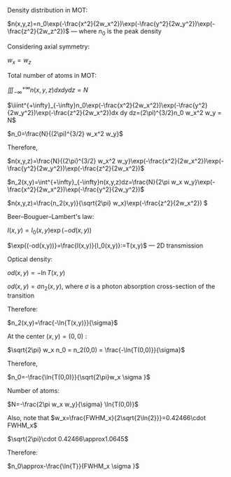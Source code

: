 Density distribution in MOT: 

$n(x,y,z)=n_0\exp(-\frac{x^2}{2w_x^2})\exp(-\frac{y^2}{2w_y^2})\exp(-\frac{z^2}{2w_z^2})$ — where $n_0$ is the peak density

Considering axial symmetry:

$w_x = w_z$

Total number of atoms in MOT:

$\iiint^{+\infty}_{-\infty}n(x,y,z)dx dy dz=N$

$\iiint^{+\infty}_{-\infty}n_0\exp(-\frac{x^2}{2w_x^2})\exp(-\frac{y^2}{2w_y^2})\exp(-\frac{z^2}{2w_x^2})dx dy dz=(2\pi)^{3/2}n_0 w_x^2 w_y = N$

$n_0=\frac{N}{(2\pi)^{3/2} w_x^2 w_y}$

Therefore,

$n(x,y,z)=\frac{N}{(2\pi)^{3/2} w_x^2 w_y}\exp(-\frac{x^2}{2w_x^2})\exp(-\frac{y^2}{2w_y^2})\exp(-\frac{z^2}{2w_x^2})$

$n_2(x,y)=\int^{+\infty}_{-\infty}n(x,y,z)dz=\frac{N}{2\pi w_x w_y}\exp(-\frac{x^2}{2w_x^2})\exp(-\frac{y^2}{2w_y^2})$

$n(x,y,z)=\frac{n_2(x,y)}{\sqrt{2\pi} w_x}\exp(-\frac{z^2}{2w_x^2}) $

Beer–Bouguer–Lambert's law:

$I(x,y)=I_0(x,y)\exp{(-od(x,y))}$

$\exp{(-od(x,y))}=\frac{I(x,y)}{I_0(x,y)}:=T(x,y)$ — 2D transmission

Optical density:

$od(x,y)=-\ln{T(x,y)}$

$od(x,y)=\sigma n_2(x,y)$, where $\sigma$ is a photon absorption cross-section of the transition

Therefore:

$n_2(x,y)=\frac{-\ln{T(x,y)}}{\sigma}$

At the center $(x,y)=(0,0)$ :

$\sqrt{2\pi} w_x n_0 = n_2(0,0) = \frac{-\ln{T(0,0)}}{\sigma}$


Therefore,

$n_0=-\frac{\ln{T(0,0)}}{\sqrt{2\pi}w_x \sigma }$

Number of atoms:

$N=-\frac{2\pi w_x w_y}{\sigma} \ln{T(0,0)}$

Also, note that $w_x=\frac{FWHM_x}{2\sqrt{2\ln{2}}}=0.42466\cdot FWHM_x$

$\sqrt{2\pi}\cdot 0.42466\approx1.0645$

Therefore:

$n_0\approx-\frac{\ln{T}}{FWHM_x \sigma }$